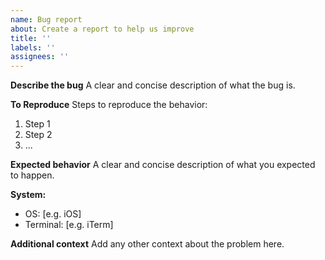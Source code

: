 ```yaml
---
name: Bug report
about: Create a report to help us improve
title: ''
labels: ''
assignees: ''
---
```


**Describe the bug**
A clear and concise description of what the bug is.

**To Reproduce**
Steps to reproduce the behavior:

1. Step 1
2. Step 2
3. ...

**Expected behavior**
A clear and concise description of what you expected to happen.

**System:**

- OS: [e.g. iOS]
- Terminal: [e.g. iTerm]

**Additional context**
Add any other context about the problem here.

